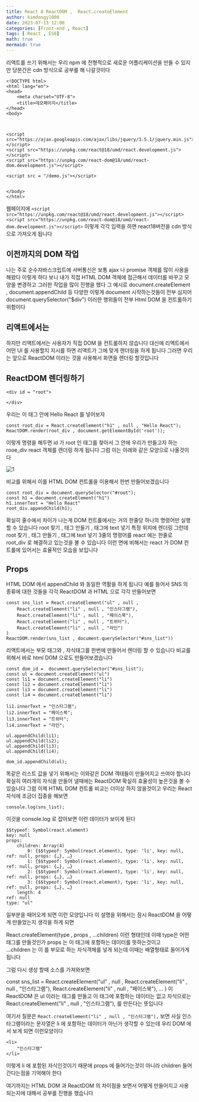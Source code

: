 ```yaml
---
title: React 8 ReactDOM ,  React.createElement
author: kimdongy1000
date: 2023-07-13 12:00
categories: [Front-end , React]
tags: [ React , ES6]
math: true
mermaid: true
---
```


리액트를 쓰기 위해서는 우리 npm 에 전형적으로 새로운 어플리케이션을 만들 수 있지만 당분간은 cdn 방식으로 공부를 해 나갈것이다 


```
<!DOCTYPE html>
<html lang="en">
<head>
    <meta charset="UTF-8">
    <title>데모페이지</title>
</head>
<body>



<script src="https://ajax.googleapis.com/ajax/libs/jquery/3.5.1/jquery.min.js"></script>
<script src="https://unpkg.com/react@18/umd/react.development.js"></script>
<script src="https://unpkg.com/react-dom@18/umd/react-dom.development.js"></script>

<script src = "/demo.js"></script>


</body>
</html>
```

웹페이지에 
`<script src="https://unpkg.com/react@18/umd/react.development.js"></script> <script src="https://unpkg.com/react-dom@18/umd/react-dom.development.js"></script>`
이렇게 각각 입력을 하면 react18버전을 cdn 방식으로 가져오게 됩니다 

## 이전까지의 DOM 작업
나는 주로 순수자바스크립트에 서버통신은 보통 ajax 나 promise 객체를 많이 사용을 해왔다 이렇게 하다 보니 내가 직접 HTML DOM 객체에 접근해서 데이터를 바꾸고 모양을 변경하고 그러한 작업을 많이 진행을 했다 그 예시로 document.createElement , document.appendChild 등 다양한 이렇게 document 시작하는것들이 전부 심지어 document.querySelector("$div") 이러한 행위들이 전부 Html DOM 을 컨트롤하기 위함이다 

## 리액트에서는 
하지만 리액트에서는 사용자가 직접 DOM 을 컨트롤하지 않습니다 대신에 리액트에서 어떤 UI 를 사용할지 지시를 하면 리액트가 그에 맞게 렌더링을 하게 됩니다 
그러면 우리는 앞으로 ReactDOM 이라는 것을 사용해서 화면을 렌더링 할것입니다 

## ReactDOM 렌더링하기 
```
<div id = "root">

</div>

```

우리는 이 태그 안에 Hello React 를 넣어보자 

```
const root_div = React.createElement("h1" , null , "Hello React");
ReactDOM.render(root_div , document.getElementById('root'));
```

이렇게 명령을 해두면 id 가 root 인 태그를 찾아서 그 안에 우리가 만들고자 하는 rooe_div react 객체를 렌더링 하게 됩니다 그럼 이는 아래와 같은 모양으로 나올것이다 

![1](https://github.com/time-kimdongy1000/ImageStore/assets/58513678/e6eb04ee-1406-4f15-9600-aa84cb7fafca)

비교를 위해서 이를 HTML DOM 컨트롤을 이용해서 한번 만들어보겠습니다 

```
const root_div = document.querySelector("#root");
const h1 = document.createElement("h1")
h1.innerText = "Hello React"
root_div.appendChild(h1);

```
확실히 줄수에서 차이가 나는게 DOM 컨트롤에서는 거의 한줄당 하나의 명령어만 실행할 수 있습니다 root 찾기 , 태그 만들기 , 태그에 text 넣기 특정 위치에 렌더링 
그런데  root 찾기 , 태그 만들기 , 태그에 text 넣기 3줄의 명령어를 react 에는 한줄로 root_div 로 해결하고 있는것을 볼 수 있습니다 
이런 면에 비해서는 react 가 DOM 컨트롤에 있어서는 효율적인 모습을 보입니다 



## Props
HTML DOM 에서 appendChild 와 동일한 역활을 하게 됩니다 예를 들어서 SNS 의 종류에 대한 것들을 각각 ReactDOM 과 HTML 으로 각각 만들어보면 

```
const sns_list = React.createElement("ul" , null ,
    React.createElement("li" , null , "인스타그램"),
    React.createElement("li" , null , "페이스북"),
    React.createElement("li" , null , "트위터"),
    React.createElement("li" , null , "라인")
)
ReactDOM.render(sns_list , document.querySelector("#sns_list"))
```

리액트에서는 부모 태그와 , 자식태그를 한번에 만들어서 렌더링 할 수 있습니다 비교를 위해서 바로 html DOM 으로도 만들어보겠습니다 

```
const dom_id =  document.querySelector("#sns_list");
const ul = document.createElement("ul")
const li1 = document.createElement("li")
const li2 = document.createElement("li")
const li3 = document.createElement("li")
const li4 = document.createElement("li")

li1.innerText = "인스타그램";
li2.innerText = "페이스북";
li3.innerText = "트위터";
li4.innerText = "라인";

ul.appendChild(li1);
ul.appendChild(li2);
ul.appendChild(li3);
ul.appendChild(li4);

dom_id.appendChild(ul);

```
똑같은 리스트 값을 넣기 위해서는 이와같은 DOM 객테들이 만들어지고 쓰여야 합니다 확실히 여러개의 자식을 만들어 낼때에는 ReactDOM 확실히 효율성이 높은것을 볼 수 있습니다 
그럼 이제 HTML DOM 컨트롤 비교는 더이상 하지 않을것이고 우리는 React 자식에 조금더 집중을 해보면 


```
console.log(sns_list);
```
이것을 console.log 로 잡아보면 이런 데이터가 보이게 된다 

```
$$typeof: Symbol(react.element)
key: null
props: 
	children: Array(4)
		0: {$$typeof: Symbol(react.element), type: 'li', key: null, ref: null, props: {…}, …}
		1: {$$typeof: Symbol(react.element), type: 'li', key: null, ref: null, props: {…}, …}
		2: {$$typeof: Symbol(react.element), type: 'li', key: null, ref: null, props: {…}, …}
		3: {$$typeof: Symbol(react.element), type: 'li', key: null, ref: null, props: {…}, …}
	length: 4
ref: null
type: "ul"
```
일부분을 때어오게 되면 이런 모양입니다 이 설명을 위해서는 잠시 ReactDOM 을 어떻게 만들었는지 생각을 하게 되면 

React.createElement(type , props , ...children) 이런 형태인데
이때 type은 어떤 태그를 만들것인가 
props 는 이 태그에 포함하는 데이터를 뜻하는것이고  
...children 는 이 를 부모로 하는 자식객체를 넣게 되는데 이때는 배열형태로 들어가게 됩니다 

그럼 다시 생성 할때 소스를 가져와보면 

const sns_list = React.createElement("ul" , null ,
    React.createElement("li" , null , "인스타그램"),
    React.createElement("li" , null , "페이스북"),
    ...
)
이 ReactDOM 은 ul 이라는 태그를 만들고 이 태그에 포함하는 데이터는 없고 자식으로는 React.createElement("li" , null , "인스타그램"), 를 만든다는 뜻입니다 

여기서 질문은 `React.createElement("li" , null , "인스타그램"),`  보면 사실 인스타그램이라는 문자열은 li 에 포함하는 데이터가 아닌가 생각할 수 있는데 
우리 DOM 에서 보게 되면 이런모양이다 

```
<li>
    "인스타그램"
</li>
```
이렇게 li 에 포함된 자식인것이기 때문에 props 에 들어가는것이 아니라 children 들어간다는점을 기억해야 한다

여기까지는 HTML DOM 과 ReactDOM 의 차이점을 보면서 어떻게 만들어지고 사용되는지에 대해서 공부를 진행을 했습니다 